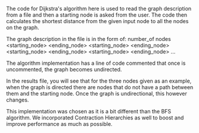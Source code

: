 The code for Dijkstra's algorithm here is used to read the graph description from a file and then a starting node is asked from the user. The code then calculates the shortest distance from the given input node to all the nodes on the graph.

The graph description in the file is in the form of:
number_of nodes
<starting_node>	<ending_node>	<weight>
<starting_node>	<ending_node>	<weight>
<starting_node>	<ending_node>	<weight>
<starting_node>	<ending_node>	<weight>
...

The algorithm implementation has a line of code commented that once is uncommented, the graph becomes undirected.

In the results file, you will see that for the three nodes given as an example, when the graph is directed there are nodes that do not have a path between them and the starting node. Once the graph is undirectional, this however changes.

This implementation was chosen as it is a bit different than the BFS algorithm. We incorporated Contraction Hierarchies as well to boost and improve performance as much as possible.